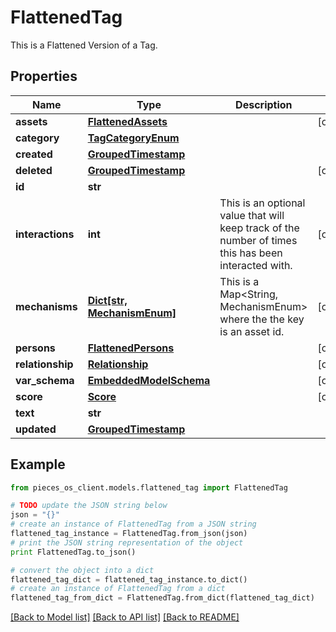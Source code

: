 # FlattenedTag

This is a Flattened Version of a Tag.

## Properties
Name | Type | Description | Notes
------------ | ------------- | ------------- | -------------
**assets** | [**FlattenedAssets**](FlattenedAssets.md) |  | [optional] 
**category** | [**TagCategoryEnum**](TagCategoryEnum.md) |  | 
**created** | [**GroupedTimestamp**](GroupedTimestamp.md) |  | 
**deleted** | [**GroupedTimestamp**](GroupedTimestamp.md) |  | [optional] 
**id** | **str** |  | 
**interactions** | **int** | This is an optional value that will keep track of the number of times this has been interacted with. | [optional] 
**mechanisms** | [**Dict[str, MechanismEnum]**](MechanismEnum.md) | This is a Map&lt;String, MechanismEnum&gt; where the the key is an asset id. | [optional] 
**persons** | [**FlattenedPersons**](FlattenedPersons.md) |  | [optional] 
**relationship** | [**Relationship**](Relationship.md) |  | [optional] 
**var_schema** | [**EmbeddedModelSchema**](EmbeddedModelSchema.md) |  | [optional] 
**score** | [**Score**](Score.md) |  | [optional] 
**text** | **str** |  | 
**updated** | [**GroupedTimestamp**](GroupedTimestamp.md) |  | 

## Example

```python
from pieces_os_client.models.flattened_tag import FlattenedTag

# TODO update the JSON string below
json = "{}"
# create an instance of FlattenedTag from a JSON string
flattened_tag_instance = FlattenedTag.from_json(json)
# print the JSON string representation of the object
print FlattenedTag.to_json()

# convert the object into a dict
flattened_tag_dict = flattened_tag_instance.to_dict()
# create an instance of FlattenedTag from a dict
flattened_tag_from_dict = FlattenedTag.from_dict(flattened_tag_dict)
```
[[Back to Model list]](../README.md#documentation-for-models) [[Back to API list]](../README.md#documentation-for-api-endpoints) [[Back to README]](../README.md)


